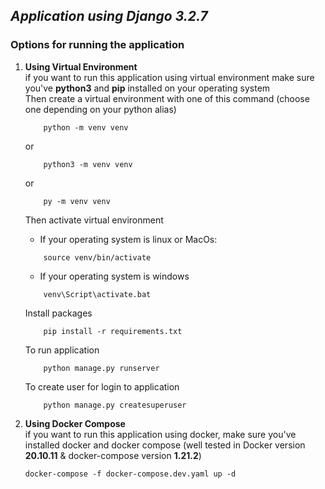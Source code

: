 ## _Application using Django 3.2.7_

### Options for running the application
1. **Using Virtual Environment**<br/>
if you want to run this application using virtual environment make sure you've **python3** and **pip** installed on your operating system<br/>
    Then create a virtual environment with one of this command (choose one depending on your python alias)
    ```console
        python -m venv venv
    ```
    or
    ```console
        python3 -m venv venv
    ```
    or
    ```console
        py -m venv venv
    ```
    
    Then activate virtual environment
    * If your operating system is linux or MacOs:
    ```console
        source venv/bin/activate
    ```
    * If your operating system is windows
    ```console
        venv\Script\activate.bat
    ```
        
    Install packages
    ``` console
        pip install -r requirements.txt
    ```
    
    To run application 
    ```console
        python manage.py runserver
    ```
    
    To create user for login to application
    ```console
        python manage.py createsuperuser
    ```
2. **Using Docker Compose**<br/>
if you want to run this application using docker, make sure you've installed docker and docker compose (well tested in Docker version **20.10.11** & docker-compose version **1.21.2**)

    ```console
    docker-compose -f docker-compose.dev.yaml up -d
    ```
